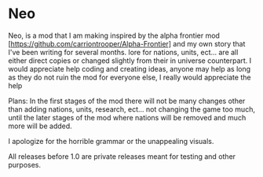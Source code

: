 # Neo

Neo, is a mod that I am making inspired by the alpha frontier mod [https://github.com/carriontrooper/Alpha-Frontier] and my own story that I've been writing for several months. lore for nations, units, ect... are all either direct copies or changed slightly from their in universe counterpart. I would appreciate help coding and creating ideas, anyone may help as long as they do not ruin the mod for everyone else, I really would appreciate the help


Plans: In the first stages of the mod there will not be many changes other than adding nations, units, research, ect... not changing the game too much, until the later stages of the mod where nations will be removed and much more will be added.

I apologize for the horrible grammar or the unappealing visuals. 

All releases before 1.0 are private releases meant for testing and other purposes. 
